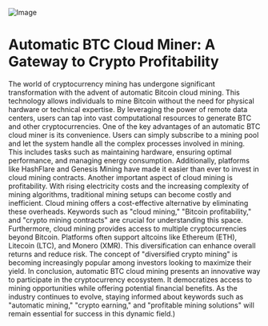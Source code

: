 
![Image](https://github.com/user-attachments/assets/d7419ec9-dc67-403f-bf28-8faea5f1f74f)
# Automatic BTC Cloud Miner: A Gateway to Crypto Profitability
The world of cryptocurrency mining has undergone significant transformation with the advent of automatic Bitcoin cloud mining. This technology allows individuals to mine Bitcoin without the need for physical hardware or technical expertise. By leveraging the power of remote data centers, users can tap into vast computational resources to generate BTC and other cryptocurrencies.
One of the key advantages of an automatic BTC cloud miner is its convenience. Users can simply subscribe to a mining pool and let the system handle all the complex processes involved in mining. This includes tasks such as maintaining hardware, ensuring optimal performance, and managing energy consumption. Additionally, platforms like HashFlare and Genesis Mining have made it easier than ever to invest in cloud mining contracts.
Another important aspect of cloud mining is profitability. With rising electricity costs and the increasing complexity of mining algorithms, traditional mining setups can become costly and inefficient. Cloud mining offers a cost-effective alternative by eliminating these overheads. Keywords such as "cloud mining," "Bitcoin profitability," and "crypto mining contracts" are crucial for understanding this space.
Furthermore, cloud mining provides access to multiple cryptocurrencies beyond Bitcoin. Platforms often support altcoins like Ethereum (ETH), Litecoin (LTC), and Monero (XMR). This diversification can enhance overall returns and reduce risk. The concept of "diversified crypto mining" is becoming increasingly popular among investors looking to maximize their yield.
In conclusion, automatic BTC cloud mining presents an innovative way to participate in the cryptocurrency ecosystem. It democratizes access to mining opportunities while offering potential financial benefits. As the industry continues to evolve, staying informed about keywords such as "automatic mining," "crypto earning," and "profitable mining solutions" will remain essential for success in this dynamic field.)
